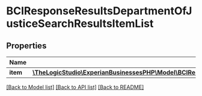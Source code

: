 # BCIResponseResultsDepartmentOfJusticeSearchResultsItemList

## Properties
Name | Type | Description | Notes
------------ | ------------- | ------------- | -------------
**item** | [**\TheLogicStudio\ExperianBusinessesPHP\Model\BCIResponseResultsDepartmentOfJusticeSearchResultsItemListItem[]**](BCIResponseResultsDepartmentOfJusticeSearchResultsItemListItem.md) |  | [optional] 

[[Back to Model list]](../README.md#documentation-for-models) [[Back to API list]](../README.md#documentation-for-api-endpoints) [[Back to README]](../README.md)



